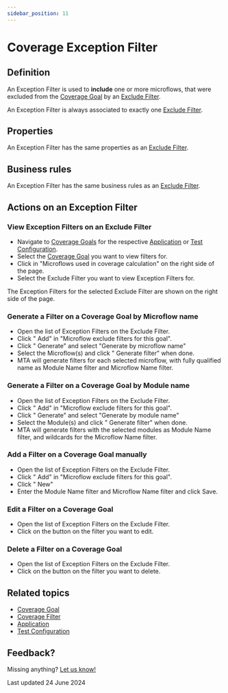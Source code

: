 ```yaml
---
sidebar_position: 11
---
```


# Coverage Exception Filter

## Definition

An Exception Filter is used to **include** one or more microflows, that were excluded from the [Coverage Goal](coverage-goal) by an [Exclude Filter](coverage-exclude-filter).

An Exception Filter is always associated to exactly one [Exclude Filter](coverage-exclude-filter).


## Properties

An Exception Filter has the same properties as an [Exclude Filter](coverage-exclude-filter).


## Business rules

An Exception Filter has the same business rules as an [Exclude Filter](coverage-exclude-filter).


## Actions on an Exception Filter

### View Exception Filters on an Exclude Filter
- Navigate to [<i class="fal fa-umbrella"></i> Coverage Goals](coverage-goal) for the respective [Application](application) or [Test Configuration](test-configuration).
- Select the [Coverage Goal](coverage-goal) you want to view filters for.
- Click <i class="fa fa-pencil"></i> in "Microflows used in coverage calculation" on the right side of the page.
- Select the Exclude Filter you want to view Exception Filters for.

The Exception Filters for the selected Exclude Filter are shown on the right side of the page.

### Generate a Filter on a Coverage Goal by Microflow name
- Open the list of Exception Filters on the Exclude Filter.
- Click "<i class="fal fa-plus-circle"></i> Add" in "Microflow exclude filters for this goal".
- Click "<i class="fal fa-wand-magic-sparkles"></i> Generate" and select "Generate by microflow name"
- Select the Microflow(s) and click "<i class="fal fa-wand-magic-sparkles"></i> Generate filter" when done.
- MTA will generate filters for each selected microflow, with fully qualified name as Module Name filter and Microflow Name filter.

### Generate a Filter on a Coverage Goal by Module name
- Open the list of Exception Filters on the Exclude Filter.
- Click "<i class="fal fa-plus-circle"></i> Add" in "Microflow exclude filters for this goal".
- Click "<i class="fal fa-wand-magic-sparkles"></i> Generate" and select "Generate by module name"
- Select the Module(s) and click "<i class="fal fa-wand-magic-sparkles"></i> Generate filter" when done.
- MTA will generate filters with the selected modules as Module Name filter, and wildcards for the Microflow Name filter.

### Add a Filter on a Coverage Goal manually
- Open the list of Exception Filters on the Exclude Filter.
- Click "<i class="fal fa-plus-circle"></i> Add" in "Microflow exclude filters for this goal".
- Click "<i class="fal fa-plus-circle"></i> New"
- Enter the Module Name filter and Microflow Name filter and click Save.

### Edit a Filter on a Coverage Goal
- Open the list of Exception Filters on the Exclude Filter.
- Click on the <i class="fa fa-pencil"></i> button on the filter you want to edit.

### Delete a Filter on a Coverage Goal
- Open the list of Exception Filters on the Exclude Filter.
- Click on the <i class="fa fa-trash-alt"></i> button on the filter you want to delete.


## Related topics
- [Coverage Goal](coverage-goal)
- [Coverage Filter](coverage-exclude-filter)
- [Application](application)
- [Test Configuration](test-configuration)


## Feedback?
Missing anything? [Let us know!](mailto:support@menditect.com)

Last updated 24 June 2024